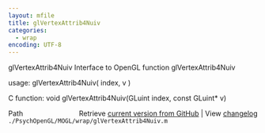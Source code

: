 ```yaml
---
layout: mfile
title: glVertexAttrib4Nuiv
categories:
  - wrap
encoding: UTF-8
---
```


glVertexAttrib4Nuiv  Interface to OpenGL function glVertexAttrib4Nuiv

usage:  glVertexAttrib4Nuiv\( index, v \)

C function:  void glVertexAttrib4Nuiv\(GLuint index, const GLuint\* v\)


<div class="code_header" style="text-align:right;">
  <span style="float:left;">Path&nbsp;&nbsp;</span> <span class="counter">Retrieve <a href=
  "https://raw.github.com/Psychtoolbox-3/Psychtoolbox-3/beta/./PsychOpenGL/MOGL/wrap/glVertexAttrib4Nuiv.m">current version from GitHub</a> | View <a href=
  "https://github.com/Psychtoolbox-3/Psychtoolbox-3/commits/beta/./PsychOpenGL/MOGL/wrap/glVertexAttrib4Nuiv.m">changelog</a></span>
</div>
<div class="code">
  <code>./PsychOpenGL/MOGL/wrap/glVertexAttrib4Nuiv.m</code>
</div>
